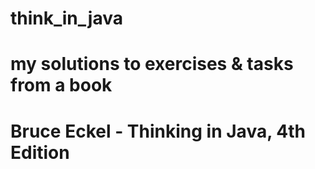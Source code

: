 # think_in_java

# my solutions to exercises & tasks from a book 
# Bruce Eckel - Thinking in Java, 4th Edition  
